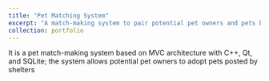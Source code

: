 ```yaml
---
title: "Pet Matching System"
excerpt: "A match-making system to pair potential pet owners and pets based on C++ and Qt. <br/><br/><img src='/images/500x300.png'>"
collection: portfolio
---
```


It is a pet match-making system based on MVC architecture with C++, Qt, and SQLite; the system allows potential pet owners to adopt pets posted by shelters